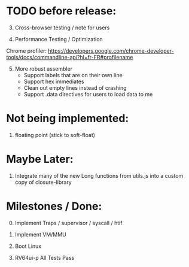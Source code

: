 TODO before release:
================

3) Cross-browser testing / note for users

4) Performance Testing / Optimization 

Chrome profiler: https://developers.google.com/chrome-developer-tools/docs/commandline-api?hl=fr-FR#profilename

5) More robust assembler
    - Support labels that are on their own line
    - Support hex immediates
    - Clean out empty lines instead of crashing
    - Support .data directives for users to load data to me

Not being implemented:
================

1) floating point (stick to soft-float)

Maybe Later:
============

1) Integrate many of the new Long functions from utils.js into a custom copy
of closure-library

Milestones / Done:
==================
0) Implement Traps / supervisor / syscall / htif

1) Implement VM/MMU

2) Boot Linux

1) RV64ui-p All Tests Pass
